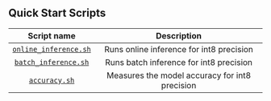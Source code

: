 <!--- 40. Quick Start Scripts -->
## Quick Start Scripts

| Script name | Description |
|:-------------:|:-------------:|
| [`online_inference.sh`](online_inference.sh) | Runs online inference for int8 precision |
| [`batch_inference.sh`](batch_inference.sh) | Runs batch inference for int8 precision |
| [`accuracy.sh`](accuracy.sh) | Measures the model accuracy for int8 precision  |
